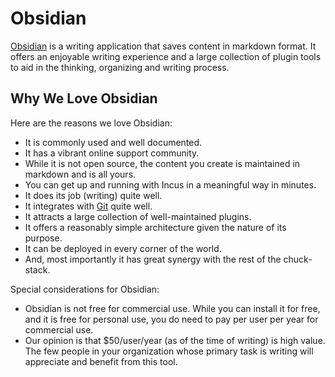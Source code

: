 # Obsidian

[Obsidian](https://obsidian.md) is a writing application that saves content in markdown format. It offers an enjoyable writing experience and a large collection of plugin tools to aid in the thinking, organizing and writing process. 

## Why We Love Obsidian

Here are the reasons we love Obsidian:

- It is commonly used and well documented.
- It has a vibrant online support community.
- While it is not open source, the content you create is maintained in markdown and is all yours.
- You can get up and running with Incus in a meaningful way in minutes.
- It does its job (writing) quite well.
- It integrates with [Git](./tools-git.md) quite well.
- It attracts a large collection of well-maintained plugins.
- It offers a reasonably simple architecture given the nature of its purpose.
- It can be deployed in every corner of the world.
- And, most importantly it has great synergy with the rest of the chuck-stack.

Special considerations for Obsidian:

- Obsidian is not free for commercial use. While you can install it for free, and it is free for personal use, you do need to pay per user per year for commercial use.
- Our opinion is that $50/user/year (as of the time of writing) is high value. The few people in your organization whose primary task is writing will appreciate and benefit from this tool.
